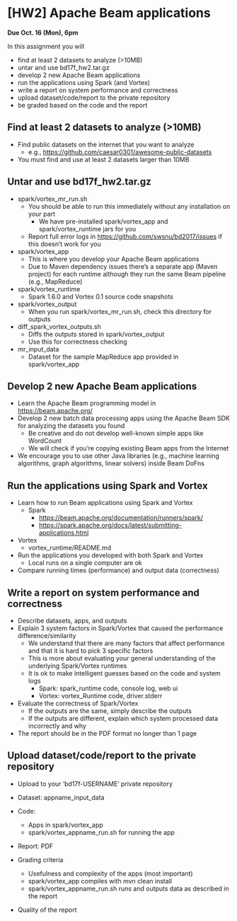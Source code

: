 # [HW2] Apache Beam applications

**Due Oct. 16 (Mon), 6pm**


In this assignment you will
* find at least 2 datasets to analyze (>10MB)
* untar and use bd17f_hw2.tar.gz
* develop 2 new Apache Beam applications
* run the applications using Spark (and Vortex)
* write a report on system performance and correctness
* upload dataset/code/report to the private repository
* be graded based on the code and the report


## Find at least 2 datasets to analyze (>10MB)
* Find public datasets on the internet that you want to analyze
  * e.g., https://github.com/caesar0301/awesome-public-datasets
* You must find and use at least 2 datasets larger than 10MB

## Untar and use bd17f_hw2.tar.gz
* spark/vortex_mr_run.sh
  * You should be able to run this immediately without any installation on your part
    * We have pre-installed spark/vortex_app and spark/vortex_runtime jars for you
  * Report full error logs in https://github.com/swsnu/bd2017/issues if this doesn’t work for you
* spark/vortex_app
  * This is where you develop your Apache Beam applications
  * Due to Maven dependency issues there’s a separate app (Maven project) for each runtime although they run the same Beam pipeline (e.g., MapReduce)
* spark/vortex_runtime
  * Spark 1.6.0 and Vortex 0.1 source code snapshots
* spark/vortex_output
  * When you run spark/vortex_mr_run.sh, check this directory for outputs
* diff_spark_vortex_outputs.sh
  * Diffs the outputs stored in spark/vortex_output 
  * Use this for correctness checking
* mr_input_data
  * Dataset for the sample MapReduce app provided in spark/vortex_app

## Develop 2 new Apache Beam applications
* Learn the Apache Beam programming model in https://beam.apache.org/
* Develop 2 new batch data processing apps using the Apache Beam SDK for analyzing the datasets you found
  * Be creative and do not develop well-known simple apps like WordCount
  * We will check if you’re copying existing Beam apps from the Internet
* We encourage you to use other Java libraries (e.g., machine learning algorithms, graph algorithms, linear solvers) inside Beam DoFns


## Run the applications using Spark and Vortex
* Learn how to run Beam applications using Spark and Vortex
  * Spark
    * https://beam.apache.org/documentation/runners/spark/
    * https://spark.apache.org/docs/latest/submitting-applications.html
* Vortex
  * vortex_runtime/README.md
* Run the applications you developed with both Spark and Vortex
  * Local runs on a single computer are ok
* Compare running times (performance) and output data (correctness)


## Write a report on system performance and correctness
* Describe datasets, apps, and outputs
* Explain 3 system factors in Spark/Vortex that caused the performance difference/similarity
  * We understand that there are many factors that affect performance and that it is hard to pick 3 specific factors
  * This is more about evaluating your general understanding of the underlying Spark/Vortex runtimes
  * It is ok to make intelligent guesses based on the code and system logs
    * Spark: spark_runtime code, console log, web ui
    * Vortex: vortex_Runtime code, driver.stderr
* Evaluate the correctness of Spark/Vortex
  * If the outputs are the same, simply describe the outputs
  * If the outputs are different, explain which system processed data incorrectly and why
* The report should be in the PDF format no longer than 1 page


## Upload dataset/code/report to the private repository
* Upload to your ‘bd17f-USERNAME’ private repository
* Dataset: appname_input_data
* Code: 
  * Apps in spark/vortex_app
  * spark/vortex_appname_run.sh for running the app
* Report: PDF


* Grading criteria
  * Usefulness and complexity of the apps (most important)
  * spark/vortex_app compiles with mvn clean install
  * spark/vortex_appname_run.sh runs and outputs data as described in the report
* Quality of the report
